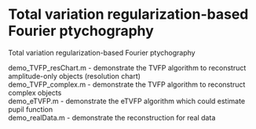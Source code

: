 # Total variation regularization-based Fourier ptychography  
Total variation regularization-based Fourier ptychography  
  
demo_TVFP_resChart.m  - demonstrate the TVFP algorithm to reconstruct amplitude-only objects (resolution chart)  
demo_TVFP_complex.m   - demonstrate the TVFP algorithm to reconstruct complex objects  
demo_eTVFP.m          - demonstrate the eTVFP algorithm which could estimate pupil function  
demo_realData.m       - demonstrate the reconstruction for real data  
